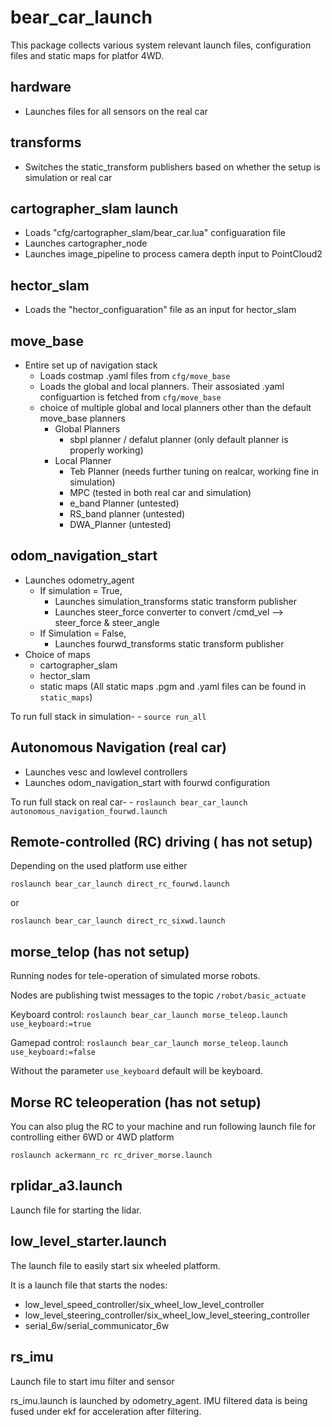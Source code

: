 # bear_car_launch

This package collects various system relevant launch files, configuration files and static maps for platfor 4WD.

## hardware
- Launches files for all sensors on the real car

## transforms
- Switches the static_transform publishers based on whether the setup is simulation or real car

## cartographer_slam launch
- Loads "cfg/cartographer_slam/bear_car.lua" configuaration file
- Launches cartographer_node
- Launches image_pipeline to process camera depth input to PointCloud2

## hector_slam
- Loads the "hector_configuaration" file as an input for hector_slam

## move_base
- Entire set up of navigation stack
   - Loads costmap .yaml files from `cfg/move_base`
   - Loads the global and local planners. Their assosiated .yaml configuartion is fetched from  `cfg/move_base`
   - choice of multiple global and local planners other than the default move_base planners
   		- Global Planners
   			- sbpl planner / defalut planner (only default planner is properly working)
   		- Local Planner
   			- Teb Planner (needs further tuning on realcar, working fine in simulation)
   			- MPC (tested in both real car and simulation)
   			- e_band Planner (untested)
   			- RS_band planner (untested)
   			- DWA_Planner (untested)

## odom_navigation_start
- Launches odometry_agent
	- If simulation = True,
		- Launches simulation_transforms static transform publisher
		- Launches steer_force converter to convert /cmd_vel --> steer_force & steer_angle
	- If Simulation = False,
		- Launches fourwd_transforms static transform publisher
- Choice of maps
	- cartographer_slam
	- hector_slam
	- static maps (All static maps .pgm and .yaml files can be found in `static_maps`)

To run full stack in simulation-
	- `source run_all`

## Autonomous Navigation (real car)
- Launches vesc and lowlevel controllers
- Launches odom_navigation_start with fourwd configuration

To run full stack on real car-
	- `roslaunch bear_car_launch autonomous_navigation_fourwd.launch`



## Remote-controlled (RC) driving ( has not setup)

Depending on the used platform use either

`roslaunch bear_car_launch direct_rc_fourwd.launch` 

or

`roslaunch bear_car_launch direct_rc_sixwd.launch`

## morse_telop (has not setup)

Running nodes for tele-operation of simulated morse robots.

Nodes are publishing twist messages to the topic `/robot/basic_actuate`

Keyboard control:
`roslaunch bear_car_launch morse_teleop.launch use_keyboard:=true` 

Gamepad control:
`roslaunch bear_car_launch morse_teleop.launch use_keyboard:=false`

Without the parameter `use_keyboard` default will be keyboard.

## Morse RC teleoperation (has not setup)

You can also plug the RC to your machine and run following launch file for controlling
either 6WD or 4WD platform

`roslaunch ackermann_rc rc_driver_morse.launch` 


## rplidar_a3.launch

Launch file for starting the lidar.

## low_level_starter.launch

The launch file to easily start six wheeled platform.

It is a launch file that starts the nodes:

- low_level_speed_controller/six_wheel_low_level_controller
- low_level_steering_controller/six_wheel_low_level_steering_controller
- serial_6w/serial_communicator_6w

## rs_imu

Launch file to start imu filter and sensor

rs_imu.launch is launched by odometry_agent. IMU filtered data is being fused under ekf for acceleration after filtering.








